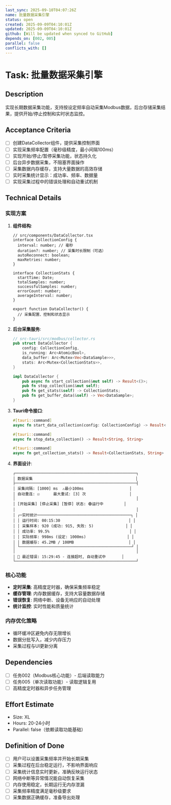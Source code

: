 ```yaml
---
last_sync: 2025-09-10T04:07:26Z
name: 批量数据采集引擎
status: open
created: 2025-09-09T04:10:01Z
updated: 2025-09-09T04:10:01Z
github: [Will be updated when synced to GitHub]
depends_on: [002, 005]
parallel: false
conflicts_with: []
---
```


# Task: 批量数据采集引擎

## Description

实现长期数据采集功能，支持按设定频率自动采集Modbus数据，后台存储采集结果，提供开始/停止控制和实时状态监控。

## Acceptance Criteria

- [ ] 创建DataCollector组件，提供采集控制界面
- [ ] 实现采集频率配置（毫秒级精度，最小间隔100ms）
- [ ] 实现开始/停止/暂停采集功能，状态持久化
- [ ] 后台异步数据采集，不阻塞界面操作
- [ ] 采集数据内存缓存，支持大量数据的高效存储
- [ ] 实时采集统计显示：成功率、频率、数据量
- [ ] 实现采集过程中的错误处理和自动重试机制

## Technical Details

### 实现方案

1. **组件结构**:
   ```tsx
   // src/components/DataCollector.tsx
   interface CollectionConfig {
     interval: number; // 毫秒
     duration?: number; // 采集时长限制（可选）
     autoReconnect: boolean;
     maxRetries: number;
   }
   
   interface CollectionStats {
     startTime: Date;
     totalSamples: number;
     successfulSamples: number;
     errorCount: number;
     averageInterval: number;
   }
   
   export function DataCollector() {
     // 采集配置、控制和状态显示
   }
   ```

2. **后台采集服务**:
   ```rust
   // src-tauri/src/modbus/collector.rs
   pub struct DataCollector {
       config: CollectionConfig,
       is_running: Arc<AtomicBool>,
       data_buffer: Arc<Mutex<Vec<DataSample>>>,
       stats: Arc<Mutex<CollectionStats>>,
   }
   
   impl DataCollector {
       pub async fn start_collection(&mut self) -> Result<()>;
       pub fn stop_collection(&mut self);
       pub fn get_stats(&self) -> CollectionStats;
       pub fn get_buffer_data(&self) -> Vec<DataSample>;
   }
   ```

3. **Tauri命令接口**:
   ```rust
   #[tauri::command]
   async fn start_data_collection(config: CollectionConfig) -> Result<String, String>
   
   #[tauri::command]
   async fn stop_data_collection() -> Result<String, String>
   
   #[tauri::command]
   async fn get_collection_stats() -> Result<CollectionStats, String>
   ```

4. **界面设计**:
   ```
   ┌─────────────────────────────────────────────────────┐
   │ 数据采集                                             │
   ├─────────────────────────────────────────────────────┤
   │ 采集间隔: [1000] ms  ⚠️最小100ms                    │
   │ 自动重连: ☑️      最大重试: [3] 次                   │
   │                                                     │
   │ [开始采集] [停止采集] [暂停] 状态: 🟢运行中         │
   │                                                     │
   │ ┌─实时统计─────────────────────────────────────────┐ │
   │ │ 运行时间: 00:15:30                              │ │
   │ │ 采集样本: 920 (成功: 915, 失败: 5)              │ │
   │ │ 成功率: 99.5%                                   │ │
   │ │ 实际频率: 998ms (设定: 1000ms)                  │ │
   │ │ 数据缓存: 45.2MB / 100MB                        │ │
   │ └─────────────────────────────────────────────────┘ │
   │                                                     │
   │ 📝 最近错误: 15:29:45 - 连接超时, 自动重试中       │
   └─────────────────────────────────────────────────────┘
   ```

### 核心功能
- **定时采集**: 高精度定时器，确保采集频率稳定
- **缓存管理**: 内存数据缓存，支持大容量数据存储
- **错误恢复**: 网络中断、设备无响应的自动处理
- **统计监控**: 实时性能和质量统计

### 内存优化策略
- 循环缓冲区避免内存无限增长
- 数据分批写入，减少内存压力
- 采集过程与UI更新分离

## Dependencies

- [ ] 任务002（Modbus核心功能）- 后端读取能力
- [ ] 任务005（单次读取功能）- 读取逻辑复用
- [ ] 高精度定时器和异步任务管理

## Effort Estimate

- Size: XL
- Hours: 20-24小时
- Parallel: false（依赖读取功能基础）

## Definition of Done

- [ ] 用户可以设置采集频率并开始长期采集
- [ ] 采集过程在后台稳定运行，不影响界面响应
- [ ] 采集统计信息实时更新，准确反映运行状态
- [ ] 网络中断等异常情况能自动恢复采集
- [ ] 内存使用稳定，长期运行无内存泄漏
- [ ] 采集频率精度满足毫秒级要求
- [ ] 采集数据正确缓存，准备导出处理